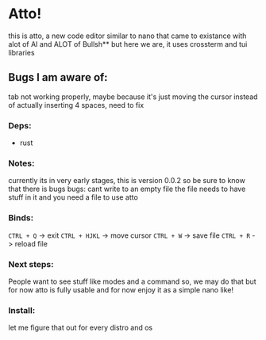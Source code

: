 # Atto!

this is atto, a new code editor similar to nano that came to existance with alot of AI and ALOT of Bullsh** but here we are, it uses crossterm and tui libraries


## Bugs I am aware of:

tab not working properly, maybe because it's just moving the cursor instead of actually inserting 4 spaces, need to fix


### Deps: 
  - rust

### Notes:

currently its in very early stages, this is version 0.0.2 so be sure to know that there is bugs 
bugs: cant write to an empty file the file needs to have stuff in it and you need a file to use atto

### Binds:

`CTRL + Q` -> exit
`CTRL + HJKL` -> move cursor
`CTRL + W` -> save file
`CTRL + R` -> reload file

### Next steps:

People want to see stuff like modes and a command so, we may do that but for now atto is fully usable and for now enjoy it as a simple nano like!

### Install:

let me figure that out for every distro and os
